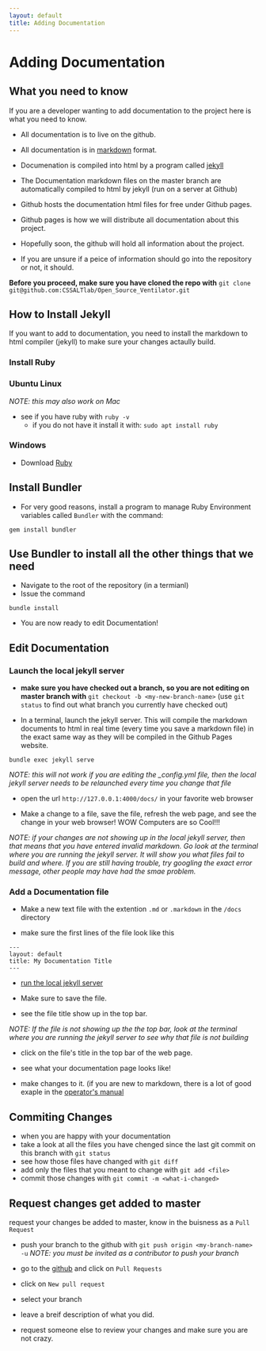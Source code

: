 ```yaml
---
layout: default
title: Adding Documentation
---
```


# Adding Documentation

## What you need to know
If you are a developer wanting to add documentation to the project here is what you need to know.

* All documentation is to live on the github.

* All documentation is in [markdown](https://en.wikipedia.org/wiki/Markdown) format.

* Documenation is compiled into html by a program called [jekyll](https://jekyllrb.com/)

* The Documentation markdown files on the master branch are automatically compiled to html by jekyll (run on a server at Github)

* Github hosts the documentation html files for free under Github pages.

* Github pages is how we will distribute all documentation about this project.

* Hopefully soon, the github will hold all information about the project.

* If you are unsure if a peice of information should go into the repository or not, it should.


**Before you proceed, make sure you have cloned the repo with** `git clone git@github.com:CSSALTlab/Open_Source_Ventilator.git`


## How to Install Jekyll

If you want to add to documentation, you need to install the markdown to html compiler (jekyll) to make sure your changes actaully build.


### Install Ruby

### Ubuntu Linux
*NOTE: this may also work on Mac*
* see if you have ruby with `ruby -v`
  * if you do not have it install it with: `sudo apt install ruby`

### Windows
* Download [Ruby](https://rubyinstaller.org/)


## Install Bundler
 * For very good reasons, install a program to manage Ruby Environment variables called `Bundler` with the command:

`gem install bundler`

## Use Bundler to install all the other things that we need
* Navigate to the root of the repository (in a termianl)
* Issue the command

`bundle install`

* You are now ready to edit Documentation!

## Edit Documentation

### Launch the local jekyll server
* **make sure you have checked out a branch, so you are not editing on master branch with** `git checkout -b <my-new-branch-name>` (use `git status` to find out what branch you currently have checked out)

* In a terminal, launch the jekyll server. This will compile the markdown documents to html in real time (every time you save a markdown file) in the exact same way as they will be compiled in the Github Pages website.

`bundle exec jekyll serve`

*NOTE: this will not work if you are editing the _config.yml file, then the local jekyll server needs to be relaunched every time you change that file*

* open the url `http://127.0.0.1:4000/docs/` in your favorite web browser

* Make a change to a file, save the file, refresh the web page, and see the change in your web browser! WOW Computers are so Cool!!!

*NOTE: if your changes are not showing up in the local jekyll server, then that means that you have entered invalid markdown. Go look at the terminal where you are running the jekyll server. It will show you what files fail to build and where. If you are still having trouble, try googling the exact error message, other people may have had the smae problem.*

### Add a Documentation file

* Make a new text file with the extention `.md` or `.markdown` in the `/docs` directory

* make sure the first lines of the file look like this
```
---
layout: default
title: My Documentation Title
---
```

* [run the local jekyll server](#launch-the-local-jekyll-server)

* Make sure to save the file.

* see the file title show up in the top bar.

*NOTE: If the file is not showing up the the top bar, look at the terminal where you are running the jekyll server to see why that file is not building*

* click on the file's title in the top bar of the web page.

* see what your documentation page looks like!

* make changes to it. (if you are new to markdown, there is a lot of good exaple in the [operator's manual](./OperatorsManual/manual.md)


## Commiting Changes
* when you are happy with your documentation
* take a look at all the files you have chenged since the last git commit on this branch with `git status`
* see how those files have changed with `git diff`
* add only the files that you meant to change with `git add <file>`
* commit those changes with `git commit -m <what-i-changed>`


## Request changes get added to master
request your changes be added to master, know in the buisness as a `Pull Request`

* push your branch to the github with `git push origin <my-branch-name> -u`
*NOTE: you must be invited as a contributor to push your branch*

* go to the [github](https://github.com/CSSALTlab/Open_Source_Ventilator) and click on `Pull Requests`
* click on `New pull request`
* select your branch
* leave a breif description of what you did.
* request someone else to review your changes and make sure you are not crazy.





